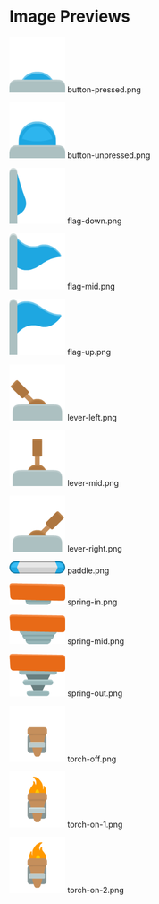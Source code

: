# Image Previews

<img src="button-pressed.png" width="100" /> button-pressed.png<br>

<img src="button-unpressed.png" width="100" /> button-unpressed.png<br>

<img src="flag-down.png" width="100" /> flag-down.png<br>

<img src="flag-mid.png" width="100" /> flag-mid.png<br>

<img src="flag-up.png" width="100" /> flag-up.png<br>

<img src="lever-left.png" width="100" /> lever-left.png<br>

<img src="lever-mid.png" width="100" /> lever-mid.png<br>

<img src="lever-right.png" width="100" /> lever-right.png<br>

<img src="paddle.png" width="100" /> paddle.png<br>

<img src="spring-in.png" width="100" /> spring-in.png<br>

<img src="spring-mid.png" width="100" /> spring-mid.png<br>

<img src="spring-out.png" width="100" /> spring-out.png<br>

<img src="torch-off.png" width="100" /> torch-off.png<br>

<img src="torch-on-1.png" width="100" /> torch-on-1.png<br>

<img src="torch-on-2.png" width="100" /> torch-on-2.png<br>

